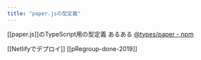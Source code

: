 ```yaml
---
title: "paper.jsの型定義"
---
```


[[paper.js]]のTypeScript用の型定義
あるある [@types/paper - npm](https://www.npmjs.com/package/@types/paper)

[[Netlifyでデプロイ]]
[[pRegroup-done-2019]]
